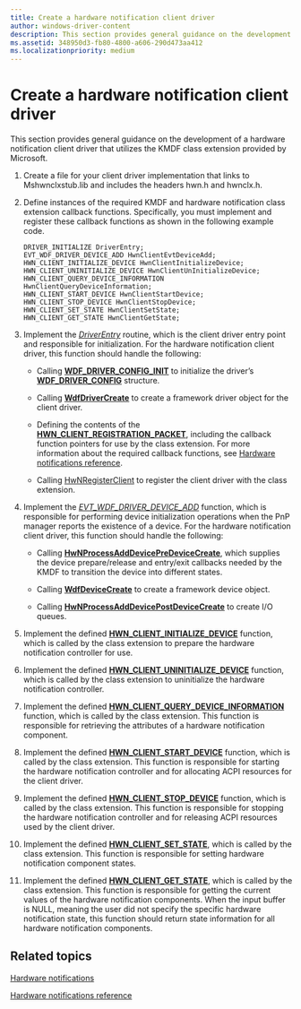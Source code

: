 ```yaml
---
title: Create a hardware notification client driver
author: windows-driver-content
description: This section provides general guidance on the development of a hardware notification client driver that utilizes the KMDF class extension provided by Microsoft.
ms.assetid: 348950d3-fb80-4800-a606-290d473aa412
ms.localizationpriority: medium
---
```


# Create a hardware notification client driver


This section provides general guidance on the development of a hardware notification client driver that utilizes the KMDF class extension provided by Microsoft.

1.  Create a file for your client driver implementation that links to Mshwnclxstub.lib and includes the headers hwn.h and hwnclx.h.

2.  Define instances of the required KMDF and hardware notification class extension callback functions. Specifically, you must implement and register these callback functions as shown in the following example code.

    ```
    DRIVER_INITIALIZE DriverEntry;
    EVT_WDF_DRIVER_DEVICE_ADD HwnClientEvtDeviceAdd;
    HWN_CLIENT_INITIALIZE_DEVICE HwnClientInitializeDevice;
    HWN_CLIENT_UNINITIALIZE_DEVICE HwnClientUnInitializeDevice;
    HWN_CLIENT_QUERY_DEVICE_INFORMATION HwnClientQueryDeviceInformation;
    HWN_CLIENT_START_DEVICE HwnClientStartDevice;
    HWN_CLIENT_STOP_DEVICE HwnClientStopDevice;
    HWN_CLIENT_SET_STATE HwnClientSetState;
    HWN_CLIENT_GET_STATE HwnClientGetState;
    ```

3.  Implement the [*DriverEntry*](https://msdn.microsoft.com/library/windows/hardware/ff544113) routine, which is the client driver entry point and responsible for initialization. For the hardware notification client driver, this function should handle the following:

    -   Calling [**WDF\_DRIVER\_CONFIG\_INIT**](https://msdn.microsoft.com/library/windows/hardware/ff551302) to initialize the driver’s [**WDF\_DRIVER\_CONFIG**](https://msdn.microsoft.com/library/windows/hardware/ff551300) structure.

    -   Calling [**WdfDriverCreate**](https://msdn.microsoft.com/library/windows/hardware/ff547175) to create a framework driver object for the client driver.

    -   Defining the contents of the [**HWN\_CLIENT\_REGISTRATION\_PACKET**](https://msdn.microsoft.com/library/windows/hardware/mt843560), including the callback function pointers for use by the class extension. For more information about the required callback functions, see [Hardware notifications reference](https://msdn.microsoft.com/library/windows/hardware/dn789336).

    -   Calling [HwNRegisterClient](https://msdn.microsoft.com/library/windows/hardware/mt843550) to register the client driver with the class extension.

4.  Implement the [*EVT\_WDF\_DRIVER\_DEVICE\_ADD*](https://msdn.microsoft.com/library/windows/hardware/ff541693) function, which is responsible for performing device initialization operations when the PnP manager reports the existence of a device. For the hardware notification client driver, this function should handle the following:

    -   Calling [**HwNProcessAddDevicePreDeviceCreate**](https://msdn.microsoft.com/library/windows/hardware/mt843549), which supplies the device prepare/release and entry/exit callbacks needed by the KMDF to transition the device into different states.

    -   Calling [**WdfDeviceCreate**](https://msdn.microsoft.com/library/windows/hardware/ff545926) to create a framework device object.

    -   Calling [**HwNProcessAddDevicePostDeviceCreate**](https://msdn.microsoft.com/library/windows/hardware/mt843548) to create I/O queues.

5.  Implement the defined [**HWN\_CLIENT\_INITIALIZE\_DEVICE**](https://msdn.microsoft.com/library/windows/hardware/mt843553) function, which is called by the class extension to prepare the hardware notification controller for use.

6.  Implement the defined [**HWN\_CLIENT\_UNINITIALIZE\_DEVICE**](https://msdn.microsoft.com/library/windows/hardware/mt827292) function, which is called by the class extension to uninitialize the hardware notification controller.

7.  Implement the defined [**HWN\_CLIENT\_QUERY\_DEVICE\_INFORMATION**](https://msdn.microsoft.com/library/windows/hardware/mt843554) function, which is called by the class extension. This function is responsible for retrieving the attributes of a hardware notification component.

8.  Implement the defined [**HWN\_CLIENT\_START\_DEVICE**](https://msdn.microsoft.com/library/windows/hardware/mt843557) function, which is called by the class extension. This function is responsible for starting the hardware notification controller and for allocating ACPI resources for the client driver.

9.  Implement the defined [**HWN\_CLIENT\_STOP\_DEVICE**](https://msdn.microsoft.com/library/windows/hardware/mt843558) function, which is called by the class extension. This function is responsible for stopping the hardware notification controller and for releasing ACPI resources used by the client driver.

10. Implement the defined [**HWN\_CLIENT\_SET\_STATE**](https://msdn.microsoft.com/library/windows/hardware/mt843556), which is called by the class extension. This function is responsible for setting hardware notification component states.

11. Implement the defined [**HWN\_CLIENT\_GET\_STATE**](https://msdn.microsoft.com/library/windows/hardware/mt843552), which is called by the class extension. This function is responsible for getting the current values of the hardware notification components. When the input buffer is NULL, meaning the user did not specify the specific hardware notification state, this function should return state information for all hardware notification components.

## <span id="related_topics"></span>Related topics
[Hardware notifications](hardware-notifications-support.md)

[Hardware notifications reference](https://msdn.microsoft.com/library/windows/hardware/dn789336)




